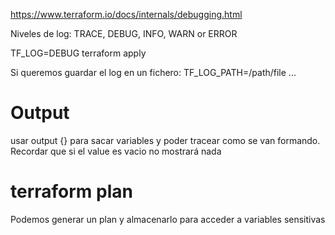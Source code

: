 <https://www.terraform.io/docs/internals/debugging.html>

Niveles de log: TRACE, DEBUG, INFO, WARN or ERROR

TF_LOG=DEBUG terraform apply

Si queremos guardar el log en un fichero:
TF_LOG_PATH=/path/file ...

# Output

usar output {} para sacar variables y poder tracear como se van formando.
Recordar que si el value es vacio no mostrará nada

# terraform plan

Podemos generar un plan y almacenarlo para acceder a variables sensitivas
